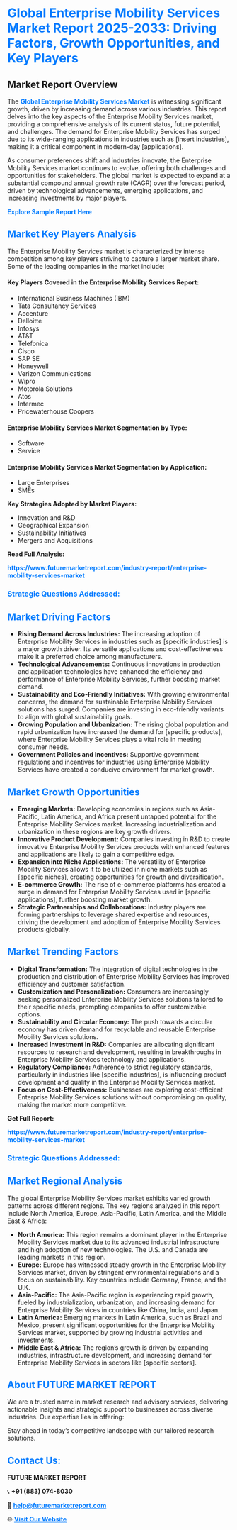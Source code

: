 <h1 style="color: #007BFF;">Global Enterprise Mobility Services Market Report 2025-2033: Driving Factors, Growth Opportunities, and Key Players</h1>

<section id="overview">
<h2>Market Report Overview</h2>
<p>The <a href="https://www.futuremarketreport.com/industry-report/enterprise-mobility-services-market" style="color: #007BFF; text-decoration: none;"><strong>Global Enterprise Mobility Services Market</strong></a> is witnessing significant growth, driven by increasing demand across various industries. This report delves into the key aspects of the Enterprise Mobility Services market, providing a comprehensive analysis of its current status, future potential, and challenges. The demand for Enterprise Mobility Services has surged due to its wide-ranging applications in industries such as [insert industries], making it a critical component in modern-day [applications].</p>
<p>As consumer preferences shift and industries innovate, the Enterprise Mobility Services market continues to evolve, offering both challenges and opportunities for stakeholders. The global market is expected to expand at a substantial compound annual growth rate (CAGR) over the forecast period, driven by technological advancements, emerging applications, and increasing investments by major players.</p>
</section>

<section id="overview">
<p><a href="https://www.futuremarketreport.com/request-sample/reportId=51291" style="color: #007BFF; text-decoration: none;"><strong>Explore Sample Report Here</strong></a></p>
</section>

<section id="key-players">
<h2 style="color: #007BFF;">Market Key Players Analysis</h2>
<p>The Enterprise Mobility Services market is characterized by intense competition among key players striving to capture a larger market share. Some of the leading companies in the market include:</p>
<h4>Key Players Covered in the Enterprise Mobility Services Report:</h4>
<ul><li>International Business Machines (IBM)</li><li>Tata Consultancy Services</li><li>Accenture</li><li>Delloitte</li><li>Infosys</li><li>AT&amp;T</li><li>Telefonica</li><li>Cisco</li><li>SAP SE</li><li>Honeywell</li><li>Verizon Communications</li><li>Wipro</li><li>Motorola Solutions</li><li>Atos</li><li>Intermec</li><li>Pricewaterhouse Coopers</li></ul>
<h4>Enterprise Mobility Services Market Segmentation by Type:</h4>
<ul><li>Software</li><li>Service</li></ul>

<h4>Enterprise Mobility Services Market Segmentation by Application:</h4>
<ul><li>Large Enterprises</li><li>SMEs</li></ul>
<p><strong>Key Strategies Adopted by Market Players:</strong></p>
<ul>
<li>Innovation and R&D</li>
<li>Geographical Expansion</li>
<li>Sustainability Initiatives</li>
<li>Mergers and Acquisitions</li>
</ul>
</section>

<section>
<p><strong>Read Full Analysis: </strong></p><a href="https://www.futuremarketreport.com/industry-report/enterprise-mobility-services-market" style="color: #007BFF; text-decoration: none;"><strong>https://www.futuremarketreport.com/industry-report/enterprise-mobility-services-market</strong></a>
<h3 style="color: #007BFF;">Strategic Questions Addressed:</h3>
</section>

<section id="driving-factors">
<h2 style="color: #007BFF;">Market Driving Factors</h2>
<ul>
<li><strong>Rising Demand Across Industries:</strong> The increasing adoption of Enterprise Mobility Services in industries such as [specific industries] is a major growth driver. Its versatile applications and cost-effectiveness make it a preferred choice among manufacturers.</li>
<li><strong>Technological Advancements:</strong> Continuous innovations in production and application technologies have enhanced the efficiency and performance of Enterprise Mobility Services, further boosting market demand.</li>
<li><strong>Sustainability and Eco-Friendly Initiatives:</strong> With growing environmental concerns, the demand for sustainable Enterprise Mobility Services solutions has surged. Companies are investing in eco-friendly variants to align with global sustainability goals.</li>
<li><strong>Growing Population and Urbanization:</strong> The rising global population and rapid urbanization have increased the demand for [specific products], where Enterprise Mobility Services plays a vital role in meeting consumer needs.</li>
<li><strong>Government Policies and Incentives:</strong> Supportive government regulations and incentives for industries using Enterprise Mobility Services have created a conducive environment for market growth.</li>
</ul>
</section>

<section id="growth-opportunities">
<h2 style="color: #007BFF;">Market Growth Opportunities</h2>
<ul>
<li><strong>Emerging Markets:</strong> Developing economies in regions such as Asia-Pacific, Latin America, and Africa present untapped potential for the Enterprise Mobility Services market. Increasing industrialization and urbanization in these regions are key growth drivers.</li>
<li><strong>Innovative Product Development:</strong> Companies investing in R&D to create innovative Enterprise Mobility Services products with enhanced features and applications are likely to gain a competitive edge.</li>
<li><strong>Expansion into Niche Applications:</strong> The versatility of Enterprise Mobility Services allows it to be utilized in niche markets such as [specific niches], creating opportunities for growth and diversification.</li>
<li><strong>E-commerce Growth:</strong> The rise of e-commerce platforms has created a surge in demand for Enterprise Mobility Services used in [specific applications], further boosting market growth.</li>
<li><strong>Strategic Partnerships and Collaborations:</strong> Industry players are forming partnerships to leverage shared expertise and resources, driving the development and adoption of Enterprise Mobility Services products globally.</li>
</ul>
</section>

<section id="trending-factors">
<h2 style="color: #007BFF;">Market Trending Factors</h2>
<ul>
<li><strong>Digital Transformation:</strong> The integration of digital technologies in the production and distribution of Enterprise Mobility Services has improved efficiency and customer satisfaction.</li>
<li><strong>Customization and Personalization:</strong> Consumers are increasingly seeking personalized Enterprise Mobility Services solutions tailored to their specific needs, prompting companies to offer customizable options.</li>
<li><strong>Sustainability and Circular Economy:</strong> The push towards a circular economy has driven demand for recyclable and reusable Enterprise Mobility Services solutions.</li>
<li><strong>Increased Investment in R&D:</strong> Companies are allocating significant resources to research and development, resulting in breakthroughs in Enterprise Mobility Services technology and applications.</li>
<li><strong>Regulatory Compliance:</strong> Adherence to strict regulatory standards, particularly in industries like [specific industries], is influencing product development and quality in the Enterprise Mobility Services market.</li>
<li><strong>Focus on Cost-Effectiveness:</strong> Businesses are exploring cost-efficient Enterprise Mobility Services solutions without compromising on quality, making the market more competitive.</li>
</ul>
</section>

<section>
<p><strong>Get Full Report: </strong></p><a href="https://www.futuremarketreport.com/industry-report/enterprise-mobility-services-market" style="color: #007BFF; text-decoration: none;"><strong>https://www.futuremarketreport.com/industry-report/enterprise-mobility-services-market</strong></a>
<h3 style="color: #007BFF;">Strategic Questions Addressed:</h3>
</section>


<section id="regional-analysis">
<h2 style="color: #007BFF;">Market Regional Analysis</h2>
<p>The global Enterprise Mobility Services market exhibits varied growth patterns across different regions. The key regions analyzed in this report include North America, Europe, Asia-Pacific, Latin America, and the Middle East & Africa:</p>
<ul>
<li><strong>North America:</strong> This region remains a dominant player in the Enterprise Mobility Services market due to its advanced industrial infrastructure and high adoption of new technologies. The U.S. and Canada are leading markets in this region.</li>
<li><strong>Europe:</strong> Europe has witnessed steady growth in the Enterprise Mobility Services market, driven by stringent environmental regulations and a focus on sustainability. Key countries include Germany, France, and the U.K.</li>
<li><strong>Asia-Pacific:</strong> The Asia-Pacific region is experiencing rapid growth, fueled by industrialization, urbanization, and increasing demand for Enterprise Mobility Services in countries like China, India, and Japan.</li>
<li><strong>Latin America:</strong> Emerging markets in Latin America, such as Brazil and Mexico, present significant opportunities for the Enterprise Mobility Services market, supported by growing industrial activities and investments.</li>
<li><strong>Middle East & Africa:</strong> The region’s growth is driven by expanding industries, infrastructure development, and increasing demand for Enterprise Mobility Services in sectors like [specific sectors].</li>
</ul>
</section>

<footer>
<h2 style="color: #007BFF;">About FUTURE MARKET REPORT</h2>
<p>We are a trusted name in market research and advisory services, delivering actionable insights and strategic support to businesses across diverse industries. Our expertise lies in offering:</p>

<p>Stay ahead in today’s competitive landscape with our tailored research solutions.</p>

<h2 style="color: #007BFF;">Contact Us:</h2>
<p><strong>FUTURE MARKET REPORT</strong></p>
<p>📞 <strong>+91 (883) 074-8030</strong></p>
<p>📧 <strong><a href="mailto:help@futuremarketreport.com" style="color: #007BFF;">help@futuremarketreport.com</a></strong></p>
<p>🌐 <strong><a href="https://www.futuremarketreport.com/" style="color: #007BFF;">Visit Our Website</a></strong></p>
</footer>